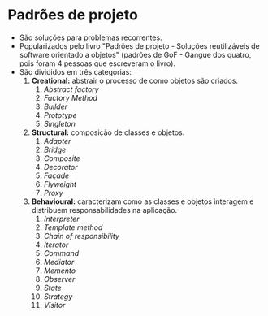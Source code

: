 # Padrões de projeto

- São soluções para problemas recorrentes.
- Popularizados pelo livro "Padrões de projeto - Soluções reutilizáveis de software orientado a objetos" (padrões de GoF - Gangue dos quatro, pois foram 4 pessoas que escreveram o livro).
- São divididos em três categorias:
	1. **Creational:** abstrair o processo de como objetos são criados.
		1. *Abstract factory*
		2. *Factory Method*
		3. *Builder*
		4. *Prototype*
		5. *Singleton*
	2. **Structural:** composição de classes e objetos.
		1. *Adapter*
		2. *Bridge*
		3. *Composite*
		4. *Decorator*
		5. *Façade*
		6. *Flyweight*
		7. *Proxy*
	3. **Behavioural:** caracterizam como as classes e objetos interagem e distribuem responsabilidades na aplicação.
		1. *Interpreter*
		2. *Template method*
		3. *Chain of responsibility*
		4. *Iterator*
		5. *Command*
		6. *Mediator*
		7. *Memento*
		8. *Observer*
		9. *State*
		10. *Strategy*
		11. *Visitor*
